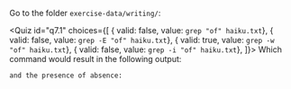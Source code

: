 <script>
import Quiz from "$components/Quiz.svelte";
import Execute from "$components/Execute.svelte";
</script>

Go to the folder `exercise-data/writing/`:

<Execute command="cd ~/tutorial/exercise-data/writing/" />

<Quiz id="q7.1" choices={[
{ valid: false, value: `grep "of" haiku.txt`},
{ valid: false, value: `grep -E "of" haiku.txt`},
{ valid: true, value: `grep -w "of" haiku.txt`},
{ valid: false, value: `grep -i "of" haiku.txt`},
]}>
<span slot="prompt">
Which command would result in the following output:
```
and the presence of absence:
```
</span>
</Quiz>
